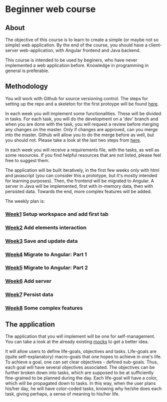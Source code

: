 # Beginner web course

## About 
The objective of this course is to learn to create a simple (or maybe not so simple) web application. By the end of the course, you should have a client-server web-application, with Angular frontend and Java backend.

This course is intended to be used by beginers, who have never implemented a web application before. Knowledge in programming in general is preferable.

## Methodology

You will work with Github for source versioning control. The steps for setting up the repo and a skeleton for the first protoype will be found [here](https://github.com/Ranapop/web-course/blob/master/weeks/week-1/setup.md).

In each week you will implement some functionalities. These will be divided in tasks. For each task, you will do the development on a 'dev' branch and when you are done with the task, you will request a review before merging any changes on the master. Only if changes are approved, can you merge into the master. Github will allow you to do the merge before as well, but you should not. Please take a look at the last two steps from [here](https://github.com/Ranapop/web-course/blob/master/weeks/week-1/setup.md).

In each week you will receive a requirements file, with the tasks, as well as some resources. If you find helpful resources that are not listed, please feel free to suggest them.

The application will be built iteratively, in the first few weeks only with html and javascript (you can consider this a prototype, but it's mostly intended for learning purposes). Then, the frontend will be migrated to Angular. A server in Java will be implemented, first with in-memory data, then with persisted data. Towards the end, more complex features will be added. 

The weekly plan is: 
### [Week1](https://github.com/Ranapop/web-course/blob/master/weeks/week-1) Setup workspace and add first tab
### [Week2](https://github.com/Ranapop/web-course/blob/master/weeks/week-2) Add elements interaction
### [Week3](https://github.com/Ranapop/web-course/blob/master/weeks/week-3) Save and update data
### [Week4](https://github.com/Ranapop/web-course/blob/master/weeks/week-4) Migrate to Angular: Part 1
### [Week5](https://github.com/Ranapop/web-course/blob/master/weeks/week-5) Migrate to Angular: Part 2
### [Week6](https://github.com/Ranapop/web-course/blob/master/weeks/week-6) Add server
### [Week7](https://github.com/Ranapop/web-course/blob/master/weeks/week-7) Persist data 
### [Week8](https://github.com/Ranapop/web-course/blob/master/weeks/week-8) Some complex features 


## The application

The application that you will implement will be one for self-management. You can take a look at the already existing [mocks](https://github.com/Ranapop/web-course/blob/master/images/mocks) to get a better idea.

It will allow users to define life-goals, objectives and tasks. Life-goals are (quite self-explanatory) macro-goals that one hopes to achieve in one's life. To achieve a goal, one can set clear objectives - defined sub-goals. Thus, each goal will have several objectives associated. The objectives can be further broken down into tasks, which are supposed to be at sufficiently fine-grained to be planned during the day. Each life-goal will have a color, which will be propagated down to tasks. In this way, when the user plans his/her day, he will have color-coded tasks, knowing why he/she does each task, giving perhaps, a sense of meaning to his/her life.
